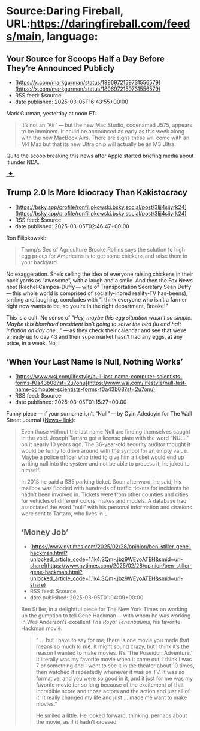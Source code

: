 # Source:Daring Fireball, URL:https://daringfireball.com/feeds/main, language:

## Your Source for Scoops Half a Day Before They’re Announced Publicly
 - [https://x.com/markgurman/status/1896972159731556579](https://x.com/markgurman/status/1896972159731556579)
 - RSS feed: $source
 - date published: 2025-03-05T16:43:55+00:00

<p>Mark Gurman, yesterday at noon ET:</p>

<blockquote>
  <p>It’s not an “Air” — but the new Mac Studio, codenamed J575,
appears to be imminent. It could be announced as early as this
week along with the new MacBook Airs. There are signs these will
come with an M4 Max but that its new Ultra chip will actually be
an M3 Ultra.</p>
</blockquote>

<p>Quite the scoop breaking this news after Apple started briefing media about it under NDA.</p>

<div>
<a  title="Permanent link to ‘Your Source for Scoops Half a Day Before They’re Announced Publicly’"  href="https://daringfireball.net/linked/2025/03/05/your-source-for-scoops">&nbsp;★&nbsp;</a>
</div>

## Trump 2.0 Is More Idiocracy Than Kakistocracy
 - [https://bsky.app/profile/ronfilipkowski.bsky.social/post/3ljj4sijyrk24](https://bsky.app/profile/ronfilipkowski.bsky.social/post/3ljj4sijyrk24)
 - RSS feed: $source
 - date published: 2025-03-05T02:46:47+00:00

<p>Ron Filipkowski:</p>

<blockquote>
  <p>Trump’s Sec of Agriculture Brooke Rollins says the solution to
high egg prices for Americans is to get some chickens and raise
them in your backyard.</p>
</blockquote>

<p>No exaggeration. She’s selling the idea of everyone raising chickens in their back yards as “awesome”, with a laugh and a smile. And then the Fox News host (Rachel Campos-Duffy — wife of Transportation Secretary Sean Duffy — this whole world is comprised of socially-inbred reality-TV has-beens), smiling and laughing, concludes with “I think everyone who isn’t a farmer right now wants to be, so you’re in the right department, Brooke!”</p>

<p>This is a cult. No sense of “<em>Hey, maybe this egg situation wasn’t so simple. Maybe this blowhard president</em> isn’t <em>going to solve the bird flu and halt inflation on day one...</em>” — as they check their calendar and see that we’re already up to day 43 and their supermarket hasn’t had any eggs, at any price, in a week. No, i

## ‘When Your Last Name Is Null, Nothing Works’
 - [https://www.wsj.com/lifestyle/null-last-name-computer-scientists-forms-f0a43b08?st=2u7onu](https://www.wsj.com/lifestyle/null-last-name-computer-scientists-forms-f0a43b08?st=2u7onu)
 - RSS feed: $source
 - date published: 2025-03-05T01:15:27+00:00

<p>Funny piece — if your surname isn’t “Null” — by Oyin Adedoyin for The Wall Street Journal (<a href="https://apple.news/AsGIvBkziTEqE5V7eOvF-Tg">News+ link</a>):</p>

<blockquote>
  <p>Even those without the last name Null are finding themselves
caught in the void. Joseph Tartaro got a license plate with the
word “NULL” on it nearly 10 years ago. The 36-year-old security
auditor thought it would be funny to drive around with the symbol
for an empty value. Maybe a police officer who tried to give him a
ticket would end up writing null into the system and not be able
to process it, he joked to himself.</p>

<p>In 2018 he paid a $35 parking ticket. Soon afterward, he said, his
mailbox was flooded with hundreds of traffic tickets for incidents
he hadn’t been involved in. Tickets were from other counties and
cities for vehicles of different colors, makes and models. A
database had associated the word “null” with his personal
information and citations were sent to Tartaro, who lives in L

## ‘Money Job’
 - [https://www.nytimes.com/2025/02/28/opinion/ben-stiller-gene-hackman.html?unlocked_article_code=1.1k4.SQm-.jbz9WEyoATEH&smid=url-share](https://www.nytimes.com/2025/02/28/opinion/ben-stiller-gene-hackman.html?unlocked_article_code=1.1k4.SQm-.jbz9WEyoATEH&smid=url-share)
 - RSS feed: $source
 - date published: 2025-03-05T01:04:09+00:00

<p>Ben Stiller, in a delightful piece for The New York Times on working up the gumption to tell Gene Hackman — with whom he was working in Wes Anderson’s excellent <em>The Royal Tenenbaums</em>, his favorite Hackman movie:</p>

<blockquote>
  <p>“ … but I have to say for me, there is one movie you made that
means so much to me. It might sound crazy, but I think it’s the
reason I wanted to make movies. It’s ‘The Poseidon Adventure.’ It
literally was my favorite movie when it came out. I think I was 7
or something and I went to see it in the theater about 10 times,
then watched it repeatedly whenever it was on TV. It was so
formative, and you were so good in it, and it just for me was my
favorite movie for so long because of the excitement of that
incredible score and those actors and the action and just all of
it. It really changed my life and just … made me want to make
movies.”</p>

<p>He smiled a little. He looked forward, thinking, perhaps about the
movie, as if it hadn’t crossed 

